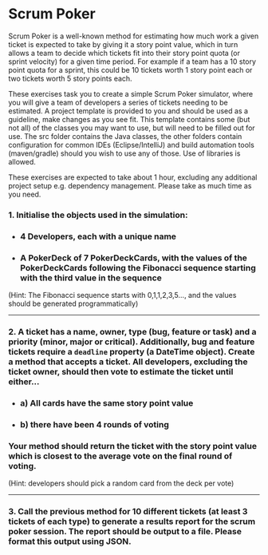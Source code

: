 # Scrum Poker

Scrum Poker is a well-known method for estimating how much work a given ticket is expected to take by giving it a story point value, which in turn allows a team to decide which tickets fit into their story point quota (or sprint velocity) for a given time period.
For example if a team has a 10 story point quota for a sprint, this could be 10 tickets worth 1 story point each or two tickets worth 5 story points each.

These exercises task you to create a simple Scrum Poker simulator, where you will give a team of developers a series of tickets needing to be estimated.
A project template is provided to you and should be used as a guideline, make changes as you see fit. This template contains some (but not all) of the classes you may want to use, but will need to be filled out for use. The src folder contains the Java classes, the other folders contain configuration for common IDEs (Eclipse/IntelliJ) and build automation tools (maven/gradle) should you wish to use any of those. Use of libraries is allowed.

These exercises are expected to take about 1 hour, excluding any additional project setup e.g. dependency management. Please take as much time as you need.

### 1. Initialise the objects used in the simulation:

- ### 4 Developers, each with a unique name
- ### A PokerDeck of 7 PokerDeckCards, with the values of the PokerDeckCards following the Fibonacci sequence starting with the third value in the sequence

(Hint: The Fibonacci sequence starts with 0,1,1,2,3,5..., and the values should be generated programmatically)

---

### 2. A ticket has a name, owner, type (bug, feature or task) and a priority (minor, major or critical). Additionally, bug and feature tickets require a `deadline` property (a DateTime object). Create a method that accepts a ticket. All developers, excluding the ticket owner, should then vote to estimate the ticket until either...

- ### a) All cards have the same story point value
- ### b) there have been 4 rounds of voting

### Your method should return the ticket with the story point value which is closest to the average vote on the final round of voting.

(Hint: developers should pick a random card from the deck per vote)

---

### 3. Call the previous method for 10 different tickets (at least 3 tickets of each type) to generate a results report for the scrum poker session. The report should be output to a file. Please format this output using JSON.
